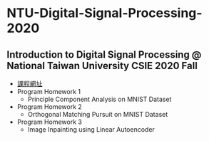 # NTU-Digital-Signal-Processing-2020
## Introduction to Digital Signal Processing @ National Taiwan University CSIE 2020 Fall
- [課程網址](https://sites.google.com/view/dspfall2020)
- Program Homework 1
  - Principle Component Analysis on MNIST Dataset
- Program Homework 2
  - Orthogonal Matching Pursuit on MNIST Dataset
- Program Homework 3
  - Image Inpainting using Linear Autoencoder